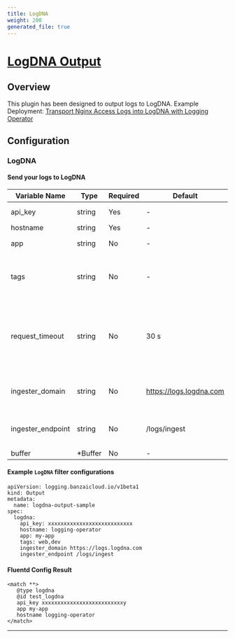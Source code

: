 ```yaml
---
title: LogDNA
weight: 200
generated_file: true
---
```


# [LogDNA Output](https://github.com/logdna/fluent-plugin-logdna)
## Overview
 This plugin has been designed to output logs to LogDNA. Example Deployment: [Transport Nginx Access Logs into LogDNA with Logging Operator](https://raw.githubusercontent.com/banzaicloud/logging-operator/master/docs/examples/logging_output_logdna.yaml)

## Configuration
### LogDNA
#### Send your logs to LogDNA

| Variable Name | Type | Required | Default | Description |
|---|---|---|---|---|
| api_key | string | Yes | - | LogDNA Api key<br> |
| hostname | string | Yes | - | Hostname<br> |
| app | string | No | - | Application name<br> |
| tags | string | No | - | Comma-Separated List of Tags, Optional<br> |
| request_timeout | string | No |  30 s | HTTPS POST Request Timeout, Optional. Supports s and ms Suffices <br> |
| ingester_domain | string | No |  https://logs.logdna.com | Custom Ingester URL, Optional <br> |
| ingester_endpoint | string | No |  /logs/ingest | Custom Ingester Endpoint, Optional <br> |
| buffer | *Buffer | No | - | [Buffer](../buffer/)<br> |
 #### Example `LogDNA` filter configurations
 ```
 apiVersion: logging.banzaicloud.io/v1beta1
 kind: Output
 metadata:
   name: logdna-output-sample
 spec:
   logdna:
     api_key: xxxxxxxxxxxxxxxxxxxxxxxxxxx
     hostname: logging-operator
     app: my-app
     tags: web,dev
     ingester_domain https://logs.logdna.com
     ingester_endpoint /logs/ingest
 ```

 #### Fluentd Config Result
 ```
<match **>
	@type logdna
	@id test_logdna
	api_key xxxxxxxxxxxxxxxxxxxxxxxxxxy
	app my-app
	hostname logging-operator
</match>
 ```

---
